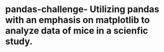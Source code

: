 # pandas-challenge- Utilizing pandas with an emphasis on matplotlib to analyze data of mice in a scienfic study.
